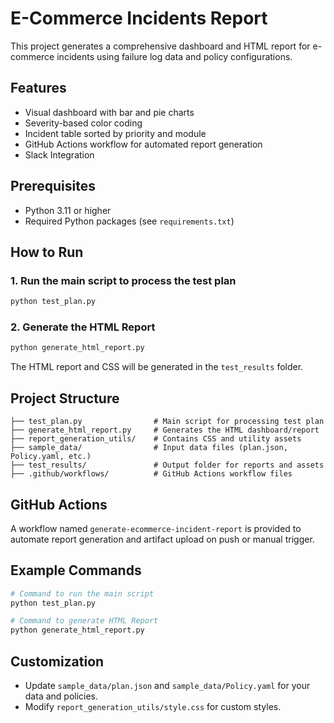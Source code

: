# E-Commerce Incidents Report

This project generates a comprehensive dashboard and HTML report for e-commerce incidents using failure log data and policy configurations.

## Features
- Visual dashboard with bar and pie charts
- Severity-based color coding
- Incident table sorted by priority and module
- GitHub Actions workflow for automated report generation
- Slack Integration

## Prerequisites
- Python 3.11 or higher
- Required Python packages (see `requirements.txt`)

## How to Run

### 1. Run the main script to process the test plan
```sh
python test_plan.py
```

### 2. Generate the HTML Report
```sh
python generate_html_report.py
```

The HTML report and CSS will be generated in the `test_results` folder.

## Project Structure
```
├── test_plan.py                # Main script for processing test plan
├── generate_html_report.py     # Generates the HTML dashboard/report
├── report_generation_utils/    # Contains CSS and utility assets
├── sample_data/                # Input data files (plan.json, Policy.yaml, etc.)
├── test_results/               # Output folder for reports and assets
├── .github/workflows/          # GitHub Actions workflow files
```

## GitHub Actions
A workflow named `generate-ecommerce-incident-report` is provided to automate report generation and artifact upload on push or manual trigger.

## Example Commands
```sh
# Command to run the main script
python test_plan.py

# Command to generate HTML Report
python generate_html_report.py
```

## Customization
- Update `sample_data/plan.json` and `sample_data/Policy.yaml` for your data and policies.
- Modify `report_generation_utils/style.css` for custom styles.
